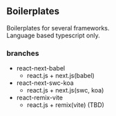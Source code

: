 ## Boilerplates

Boilerplates for several frameworks.  
Language based typescript only.

### branches
- react-next-babel
    - react.js + next.js(babel)
- react-next-swc-koa
    - react.js + next.js(swc, koa)
- react-remix-vite
    - react.js + remix(vite) (TBD)
